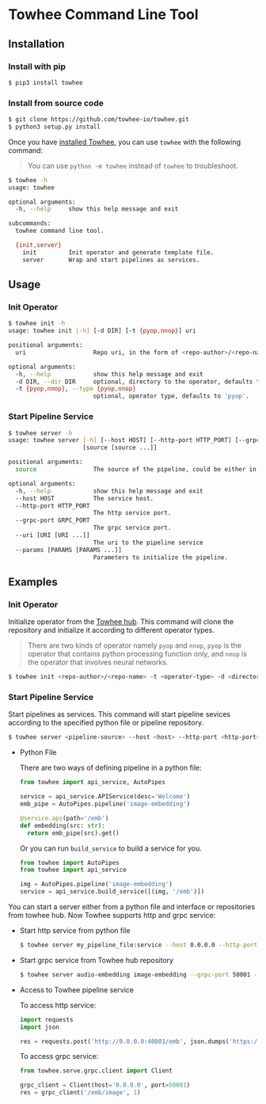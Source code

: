 # Towhee Command Line Tool

## Installation 

### Install with pip

```bash
$ pip3 install towhee
```

### Install from source code

```bash
$ git clone https://github.com/towhee-io/towhee.git
$ python3 setup.py install
```

Once you have [installed Towhee](https://docs.towhee.io/get-started/install), you can use `towhee` with the following command:

> You can use `python -m towhee` instead of `towhee` to troubleshoot.

```bash
$ towhee -h
usage: towhee

optional arguments:
  -h, --help     show this help message and exit

subcommands:
  towhee command line tool.

  {init,server}
    init         Init operator and generate template file.
    server       Wrap and start pipelines as services.
```


## Usage

### Init Operator
```bash
$ towhee init -h
usage: towhee init [-h] [-d DIR] [-t {pyop,nnop}] uri

positional arguments:
  uri                   Repo uri, in the form of <repo-author>/<repo-name>.

optional arguments:
  -h, --help            show this help message and exit
  -d DIR, --dir DIR     optional, directory to the operator, defaults to current working directory.
  -t {pyop,nnop}, --type {pyop,nnop}
                        optional, operator type, defaults to 'pyop'.
```


### Start Pipeline Service

```bash
$ towhee server -h
usage: towhee server [-h] [--host HOST] [--http-port HTTP_PORT] [--grpc-port GRPC_PORT] [--uri [URI [URI ...]]] [--params [PARAMS [PARAMS ...]]]
                     [source [source ...]]

positional arguments:
  source                The source of the pipeline, could be either in the form of `python_module:api_interface` or repository from Towhee hub.

optional arguments:
  -h, --help            show this help message and exit
  --host HOST           The service host.
  --http-port HTTP_PORT
                        The http service port.
  --grpc-port GRPC_PORT
                        The grpc service port.
  --uri [URI [URI ...]]
                        The uri to the pipeline service
  --params [PARAMS [PARAMS ...]]
                        Parameters to initialize the pipeline.
```

## Examples

### Init Operator

Initialize operator from the [Towhee hub](https://towhee.io/operators). This command will clone the repository and initialize it according to different operator types.

> There are two kinds of operator namely `pyop` and `nnop`, `pyop` is the operator that contains python processing function only, and `nnop` is the operator that involves neural networks.

```bash
$ towhee init <repo-author>/<repo-name> -t <operator-type> -d <directory>
```

### Start Pipeline Service

Start pipelines as services. This command will start pipeline sevices according to the specified python file or pipeline repository.

```bash
$ towhee server <pipeline-source> --host <host> --http-port <http-port> --grpc-port <grpc-port> --uri <uri-to-service> --params <params-for-pipelines>
```

- Python File

  There are two ways of defining pipeline in a python file:
  ```python
  from towhee import api_service, AutoPipes

  service = api_service.APIService(desc='Welcome')
  emb_pipe = AutoPipes.pipeline('image-embedding')

  @service.api(path='/emb')
  def embedding(src: str):
    return emb_pipe(src).get()
  ```
  Or you can run `build_service` to build a service for you.
  ```python
  from towhee import AutoPipes
  from towhee import api_service

  img = AutoPipes.pipeline('image-embedding')
  service = api_service.build_service([(img, '/emb')])
  ```

You can start a server either from a python file and interface or repositories from towhee hub. Now Towhee supports http and grpc service:

- Start http service from python file
  ```bash
  $ towhee server my_pipeline_file:service --host 0.0.0.0 --http-port 40001
  ```

- Start grpc service from Towhee hub repository
  ```bash
  $ towhee server audio-embedding image-embedding --grpc-port 50001 --uri /emb/audio /emb/image --params none model_name=resnet34,device=0
  ```

- Access to Towhee pipeline service

  To access http service:
  ```python
  import requests
  import json

  res = requests.post('http://0.0.0.0:40001/emb', json.dumps('https://github.com/towhee-io/towhee/raw/main/towhee_logo.png'))
  ```

  To access grpc service:
  ```python
  from towhee.serve.grpc.client import Client

  grpc_client = Client(host='0.0.0.0', port=50001)
  res = grpc_client('/emb/image', 1)
  ```
